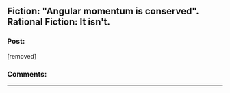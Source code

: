 ## Fiction: "Angular momentum is conserved". Rational Fiction: It isn't.

### Post:

[removed]

### Comments:

---

